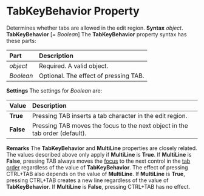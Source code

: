 
# TabKeyBehavior Property



Determines whether tabs are allowed in the edit region.
 **Syntax**
 _object_. **TabKeyBehavior** [= _Boolean_]
The  **TabKeyBehavior** property syntax has these parts:


|**Part**|**Description**|
|:-----|:-----|
| _object_|Required. A valid object.|
| _Boolean_|Optional. The effect of pressing TAB.|
 **Settings**
The settings for  _Boolean_ are:


|**Value**|**Description**|
|:-----|:-----|
| **True**|Pressing TAB inserts a tab character in the edit region.|
| **False**|Pressing TAB moves the focus to the next object in the tab order (default).|
 **Remarks**
The  **TabKeyBehavior** and **MultiLine** properties are closely related. The values described above only apply if **MultiLine** is **True**. If  **MultiLine** is **False**, pressing TAB always moves the  [focus](b8bdf64f-5920-1ae9-16d0-b26d09524a30.md) to the next control in the [tab order](b8bdf64f-5920-1ae9-16d0-b26d09524a30.md) regardless of the value of **TabKeyBehavior**.
The effect of pressing CTRL+TAB also depends on the value of  **MultiLine**. If  **MultiLine** is **True**, pressing CTRL+TAB creates a new line regardless of the value of  **TabKeyBehavior**. If  **MultiLine** is **False**, pressing CTRL+TAB has no effect.
